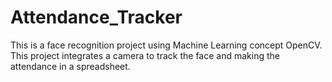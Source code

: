 # Attendance_Tracker
 This is a face recognition project using Machine Learning concept OpenCV. This project integrates a camera to track the face and making the attendance in a spreadsheet.
